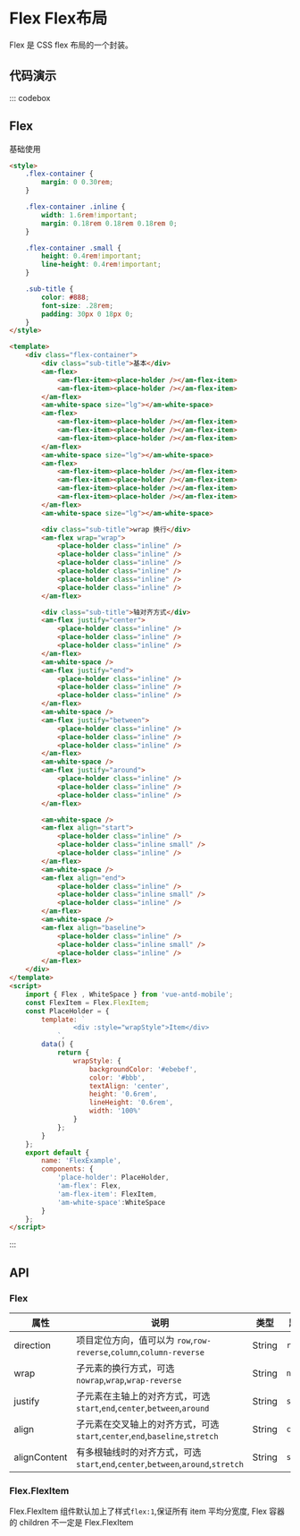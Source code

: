 # Flex Flex布局

Flex 是 CSS flex 布局的一个封装。

## 代码演示

::: codebox

## Flex

基础使用

```html
<style>
    .flex-container {
        margin: 0 0.30rem;
    }

    .flex-container .inline {
        width: 1.6rem!important;
        margin: 0.18rem 0.18rem 0.18rem 0;
    }

    .flex-container .small {
        height: 0.4rem!important;
        line-height: 0.4rem!important;
    }

    .sub-title {
        color: #888;
        font-size: .28rem;
        padding: 30px 0 18px 0;
    }
</style>

<template>
    <div class="flex-container">
        <div class="sub-title">基本</div>
        <am-flex>
            <am-flex-item><place-holder /></am-flex-item>
            <am-flex-item><place-holder /></am-flex-item>
        </am-flex>
        <am-white-space size="lg"></am-white-space>
        <am-flex>
            <am-flex-item><place-holder /></am-flex-item>
            <am-flex-item><place-holder /></am-flex-item>
            <am-flex-item><place-holder /></am-flex-item>
        </am-flex>
        <am-white-space size="lg"></am-white-space>
        <am-flex>
            <am-flex-item><place-holder /></am-flex-item>
            <am-flex-item><place-holder /></am-flex-item>
            <am-flex-item><place-holder /></am-flex-item>
            <am-flex-item><place-holder /></am-flex-item>
        </am-flex>
        <am-white-space size="lg"></am-white-space>

        <div class="sub-title">wrap 换行</div>
        <am-flex wrap="wrap">
            <place-holder class="inline" />
            <place-holder class="inline" />
            <place-holder class="inline" />
            <place-holder class="inline" />
            <place-holder class="inline" />
            <place-holder class="inline" />
        </am-flex>

        <div class="sub-title">轴对齐方式</div>
        <am-flex justify="center">
            <place-holder class="inline" />
            <place-holder class="inline" />
            <place-holder class="inline" />
        </am-flex>
        <am-white-space />
        <am-flex justify="end">
            <place-holder class="inline" />
            <place-holder class="inline" />
            <place-holder class="inline" />
        </am-flex>
        <am-white-space />
        <am-flex justify="between">
            <place-holder class="inline" />
            <place-holder class="inline" />
            <place-holder class="inline" />
        </am-flex>
        <am-white-space />
        <am-flex justify="around">
            <place-holder class="inline" />
            <place-holder class="inline" />
            <place-holder class="inline" />
        </am-flex>

        <am-white-space />
        <am-flex align="start">
            <place-holder class="inline" />
            <place-holder class="inline small" />
            <place-holder class="inline" />
        </am-flex>
        <am-white-space />
        <am-flex align="end">
            <place-holder class="inline" />
            <place-holder class="inline small" />
            <place-holder class="inline" />
        </am-flex>
        <am-white-space />
        <am-flex align="baseline">
            <place-holder class="inline" />
            <place-holder class="inline small" />
            <place-holder class="inline" />
        </am-flex>
    </div>
</template>
<script>
    import { Flex , WhiteSpace } from 'vue-antd-mobile';
    const FlexItem = Flex.FlexItem;
    const PlaceHolder = {
        template: `
                <div :style="wrapStyle">Item</div>
            `,
        data() {
            return {
                wrapStyle: {
                    backgroundColor: '#ebebef',
                    color: '#bbb',
                    textAlign: 'center',
                    height: '0.6rem',
                    lineHeight: '0.6rem',
                    width: '100%'
                }
            };
        }
    };
    export default {
        name: 'FlexExample',
        components: {
            'place-holder': PlaceHolder,
            'am-flex': Flex,
            'am-flex-item': FlexItem,
            'am-white-space':WhiteSpace
        }
    };
</script>
```

:::

## API

### Flex

属性 | 说明 | 类型 | 默认值
----|-----|------|------
| direction | 项目定位方向，值可以为 `row`,`row-reverse`,`column`,`column-reverse`| String  | `row` |
| wrap | 子元素的换行方式，可选`nowrap`,`wrap`,`wrap-reverse`| String  | `nowrap` |
| justify  | 子元素在主轴上的对齐方式，可选`start`,`end`,`center`,`between`,`around`    | String   | `start` |
| align    | 子元素在交叉轴上的对齐方式，可选`start`,`center`,`end`,`baseline`,`stretch` | String   | `center` |
| alignContent | 有多根轴线时的对齐方式，可选`start`,`end`,`center`,`between`,`around`,`stretch`    | String  | `stretch` |

### Flex.FlexItem

Flex.FlexItem 组件默认加上了样式`flex:1`,保证所有 item 平均分宽度, Flex 容器的 children 不一定是 Flex.FlexItem